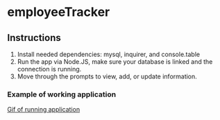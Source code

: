 # employeeTracker

## Instructions
1) Install needed dependencies: mysql, inquirer, and console.table
2) Run the app via Node.JS, make sure your database is linked and the connection is running.
3) Move through the prompts to view, add, or update information.

### Example of working application

[Gif of running application](assets/employeeTracker.gif)